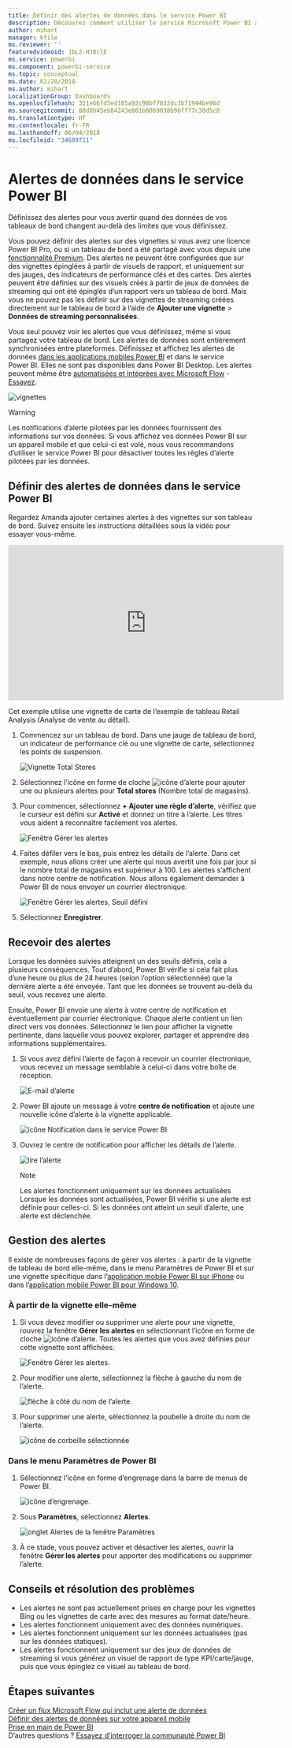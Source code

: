 ```yaml
---
title: Définir des alertes de données dans le service Power BI
description: Découvrez comment utiliser le service Microsoft Power BI afin de définir des alertes pour vous avertir quand des données de vos tableaux de bord changent au-delà des limites que vous définissez.
author: mihart
manager: kfile
ms.reviewer: ''
featuredvideoid: JbL2-HJ8clE
ms.service: powerbi
ms.component: powerbi-service
ms.topic: conceptual
ms.date: 02/28/2018
ms.author: mihart
LocalizationGroup: Dashboards
ms.openlocfilehash: 321e66fd5ed185a92c98bf7832dc3b71944be98d
ms.sourcegitcommit: 80d6b45eb84243e801b60b9038b9bff77c30d5c8
ms.translationtype: HT
ms.contentlocale: fr-FR
ms.lasthandoff: 06/04/2018
ms.locfileid: "34689711"
---
```

# <a name="data-alerts-in-power-bi-service"></a>Alertes de données dans le service Power BI
Définissez des alertes pour vous avertir quand des données de vos tableaux de bord changent au-delà des limites que vous définissez. 

Vous pouvez définir des alertes sur des vignettes si vous avez une licence Power BI Pro, ou si un tableau de bord a été partagé avec vous depuis une [fonctionnalité Premium](service-premium.md). Des alertes ne peuvent être configurées que sur des vignettes épinglées à partir de visuels de rapport, et uniquement sur des jauges, des indicateurs de performance clés et des cartes. Des alertes peuvent être définies sur des visuels créés à partir de jeux de données de streaming qui ont été épinglés d’un rapport vers un tableau de bord. Mais vous ne pouvez pas les définir sur des vignettes de streaming créées directement sur le tableau de bord à l’aide de **Ajouter une vignette** > **Données de streaming personnalisées**. 

Vous seul pouvez voir les alertes que vous définissez, même si vous partagez votre tableau de bord. Les alertes de données sont entièrement synchronisées entre plateformes. Définissez et affichez les alertes de données [dans les applications mobiles Power BI](mobile-set-data-alerts-in-the-mobile-apps.md) et dans le service Power BI. Elles ne sont pas disponibles dans Power BI Desktop. Les alertes peuvent même être [automatisées et intégrées avec Microsoft Flow](https://flow.microsoft.com) - [Essayez](service-flow-integration.md).

![vignettes](media/service-set-data-alerts/powerbi-alert-types-new.png)

> [!WARNING]
> Les notifications d’alerte pilotées par les données fournissent des informations sur vos données. Si vous affichez vos données Power BI sur un appareil mobile et que celui-ci est volé, nous vous recommandons d’utiliser le service Power BI pour désactiver toutes les règles d’alerte pilotées par les données.
> 
> 

## <a name="set-data-alerts-in-power-bi-service"></a>Définir des alertes de données dans le service Power BI
Regardez Amanda ajouter certaines alertes à des vignettes sur son tableau de bord. Suivez ensuite les instructions détaillées sous la vidéo pour essayer vous-même.

<iframe width="560" height="315" src="https://www.youtube.com/embed/JbL2-HJ8clE" frameborder="0" allowfullscreen></iframe>

Cet exemple utilise une vignette de carte de l’exemple de tableau Retail Analysis (Analyse de vente au détail).

1. Commencez sur un tableau de bord. Dans une jauge de tableau de bord, un indicateur de performance clé ou une vignette de carte, sélectionnez les points de suspension.
   
   ![Vignette Total Stores](media/service-set-data-alerts/powerbi-card.png)
2. Sélectionnez l’icône en forme de cloche ![icône d’alerte](media/service-set-data-alerts/power-bi-bell-icon.png) pour ajouter une ou plusieurs alertes pour **Total stores** (Nombre total de magasins).
   
1. Pour commencer, sélectionnez **+ Ajouter une règle d’alerte**, vérifiez que le curseur est défini sur **Activé** et donnez un titre à l’alerte. Les titres vous aident à reconnaître facilement vos alertes.
   
   ![Fenêtre Gérer les alertes](media/service-set-data-alerts/powerbi-alert-title.png)
4. Faites défiler vers le bas, puis entrez les détails de l’alerte.  Dans cet exemple, nous allons créer une alerte qui nous avertit une fois par jour si le nombre total de magasins est supérieur à 100. Les alertes s’affichent dans notre centre de notification. Nous allons également demander à Power BI de nous envoyer un courrier électronique.
   
   ![Fenêtre Gérer les alertes, Seuil défini](media/service-set-data-alerts/power-bi-set-alert-details.png)
5. Sélectionnez **Enregistrer**.

## <a name="receiving-alerts"></a>Recevoir des alertes
Lorsque les données suivies atteignent un des seuils définis, cela a plusieurs conséquences. Tout d’abord, Power BI vérifie si cela fait plus d’une heure ou plus de 24 heures (selon l’option sélectionnée) que la dernière alerte a été envoyée. Tant que les données se trouvent au-delà du seuil, vous recevez une alerte.

Ensuite, Power BI envoie une alerte à votre centre de notification et éventuellement par courrier électronique. Chaque alerte contient un lien direct vers vos données. Sélectionnez le lien pour afficher la vignette pertinente, dans laquelle vous pouvez explorer, partager et apprendre des informations supplémentaires.  

1. Si vous avez défini l’alerte de façon à recevoir un courrier électronique, vous recevez un message semblable à celui-ci dans votre boîte de réception.
   
   ![E-mail d’alerte](media/service-set-data-alerts/powerbi-alerts-email.png)
2. Power BI ajoute un message à votre **centre de notification** et ajoute une nouvelle icône d’alerte à la vignette applicable.
   
   ![icône Notification dans le service Power BI](media/service-set-data-alerts/powerbi-alert-notifications.png)
3. Ouvrez le centre de notification pour afficher les détails de l’alerte.
   
    ![lire l’alerte](media/service-set-data-alerts/powerbi-alert-notfication.png)
   
   > [!NOTE]
   > Les alertes fonctionnent uniquement sur les données actualisées Lorsque les données sont actualisées, Power BI vérifie si une alerte est définie pour celles-ci. Si les données ont atteint un seuil d’alerte, une alerte est déclenchée.
   > 
   > 

## <a name="managing-alerts"></a>Gestion des alertes
Il existe de nombreuses façons de gérer vos alertes : à partir de la vignette de tableau de bord elle-même, dans le menu Paramètres de Power BI et sur une vignette spécifique dans l’[application mobile Power BI sur iPhone](mobile-set-data-alerts-in-the-mobile-apps.md) ou dans l’[application mobile Power BI pour Windows 10](mobile-set-data-alerts-in-the-mobile-apps.md).

### <a name="from-the-tile-itself"></a>À partir de la vignette elle-même
1. Si vous devez modifier ou supprimer une alerte pour une vignette, rouvrez la fenêtre **Gérer les alertes** en sélectionnant l’icône en forme de cloche ![icône d’alerte](media/service-set-data-alerts/power-bi-bell-icon.png). Toutes les alertes que vous avez définies pour cette vignette sont affichées.
   
    ![Fenêtre Gérer les alertes](media/service-set-data-alerts/powerbi-see-alerts.png).
2. Pour modifier une alerte, sélectionnez la flèche à gauche du nom de l’alerte.
   
    ![flèche à côté du nom de l’alerte](media/service-set-data-alerts/powerbi-see-alerts-arrow.png).
3. Pour supprimer une alerte, sélectionnez la poubelle à droite du nom de l’alerte.
   
      ![icône de corbeille sélectionnée](media/service-set-data-alerts/powerbi-see-alerts-delete.png)

### <a name="from-the-power-bi-settings-menu"></a>Dans le menu Paramètres de Power BI
1. Sélectionnez l’icône en forme d’engrenage dans la barre de menus de Power BI.
   
    ![icône d’engrenage](media/service-set-data-alerts/powerbi-gear-icon.png).
2. Sous **Paramètres**, sélectionnez **Alertes**.
   
    ![onglet Alertes de la fenêtre Paramètres](media/service-set-data-alerts/powerbi-alert-settings.png)
3. À ce stade, vous pouvez activer et désactiver les alertes, ouvrir la fenêtre **Gérer les alertes** pour apporter des modifications ou supprimer l’alerte.

## <a name="tips-and-troubleshooting"></a>Conseils et résolution des problèmes
* Les alertes ne sont pas actuellement prises en charge pour les vignettes Bing ou les vignettes de carte avec des mesures au format date/heure.
* Les alertes fonctionnent uniquement avec des données numériques.
* Les alertes fonctionnent uniquement sur les données actualisées (pas sur les données statiques).
* Les alertes fonctionnent uniquement sur des jeux de données de streaming si vous générez un visuel de rapport de type KPI/carte/jauge, puis que vous épinglez ce visuel au tableau de bord.

## <a name="next-steps"></a>Étapes suivantes
[Créer un flux Microsoft Flow qui inclut une alerte de données](service-flow-integration.md)    
[Définir des alertes de données sur votre appareil mobile](mobile-set-data-alerts-in-the-mobile-apps.md)    
[Prise en main de Power BI](service-get-started.md)    
D’autres questions ? [Essayez d’interroger la communauté Power BI](http://community.powerbi.com/)

